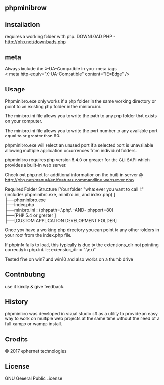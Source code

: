 ## phpminibrow

## Installation

requires a working folder with php.
DOWNLOAD PHP - http://php.net/downloads.php

## meta
Always include the X-UA-Compatible in your meta tags.  
< meta http-equiv="X-UA-Compatible" content="IE=Edge" />  

## Usage

Phpminibro.exe only works if a php folder in the same working directory or point to an existing php folder in the minibro.ini.

The minibro.ini file allows you to write the path to any php folder that exists on your computer.

The minibro.ini file allows you to write the port number to any available port equal to or greater than 80.

phpminibro.exe will select an unused port if a selected port is unavailable allowing multiple application occurrences from individual folders.

phpminibro requires php version 5.4.0 or greater for the CLI SAPI which provides a built-in web server.

Check out php.net for additional information on the built-in server @ http://php.net/manual/en/features.commandline.webserver.php

Required Folder Structure
[Your folder "what ever you want to call it" (includes phpminibro.exe, minibro.ini, and index.php) ]  
├──phpminibro.exe  
├──index.php  
├──minibro.ini : (phppath=.\php\ -AND- phpport=80)  
├──[PHP 5.4 or greater ]  
├──[CUSTOM APPLICATION DEVELOPMENT FOLDER]  

Once you have a working php directory you can point to any other folders in your root from the index.php file.

If phpinfo fails to load, this typically is due to the extensions_dir not pointing correctly in php.ini. ie; extension_dir = ".\ext"

Tested fine on win7 and win10 and also works on a thumb drive

## Contributing

use it kindly & give feedback.

## History

phpminibro was developed in visual studio c# as a utility to provide an easy way to work on multiple web projects at the same time without the need of a full xampp or wampp install.

## Credits

© 2017 ephernet technologies


## License

GNU General Public License
